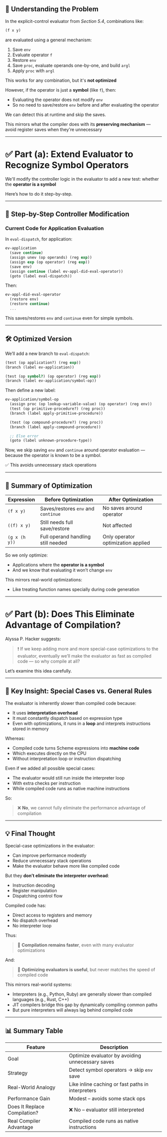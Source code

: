 ## 🧠 Understanding the Problem

In the explicit-control evaluator from *Section 5.4*, combinations like:

```scheme
(f x y)
```

are evaluated using a general mechanism:
1. Save `env`
2. Evaluate operator `f`
3. Restore `env`
4. Save `proc`, evaluate operands one-by-one, and build `argl`
5. Apply `proc` with `argl`

This works for any combination, but it's **not optimized**

However, if the operator is just a **symbol** (like `f`), then:
- Evaluating the operator does not modify `env`
- So no need to save/restore `env` before and after evaluating the operator

We can detect this at runtime and skip the saves.

This mirrors what the compiler does with its **preserving mechanism** — avoid register saves when they're unnecessary

---

# ✅ Part (a): Extend Evaluator to Recognize Symbol Operators

We'll modify the controller logic in the evaluator to add a new test: whether the **operator is a symbol**

Here’s how to do it step-by-step.

---

## 🔁 Step-by-Step Controller Modification

### Current Code for Application Evaluation

In `eval-dispatch`, for application:

```scheme
ev-application
  (save continue)
  (assign unev (op operands) (reg exp))
  (assign exp (op operator) (reg exp))
  (save env)
  (assign continue (label ev-appl-did-eval-operator))
  (goto (label eval-dispatch))
```

Then:

```scheme
ev-appl-did-eval-operator
  (restore env)
  (restore continue)
  ...
```

This saves/restores `env` and `continue` even for simple symbols.

---

## 🛠️ Optimized Version

We’ll add a new branch to `eval-dispatch`:

```scheme
(test (op application?) (reg exp))
(branch (label ev-application))

(test (op symbol?) (op operator) (reg exp))
(branch (label ev-application/symbol-op))
```

Then define a new label:

```scheme
ev-application/symbol-op
  (assign proc (op lookup-variable-value) (op operator) (reg env))
  (test (op primitive-procedure?) (reg proc))
  (branch (label apply-primitive-procedure))

  (test (op compound-procedure?) (reg proc))
  (branch (label apply-compound-procedure))

  ;; Else error
  (goto (label unknown-procedure-type))
```

Now, we skip saving `env` and `continue` around operator evaluation — because the operator is known to be a symbol.

✅ This avoids unnecessary stack operations

---

## 📌 Summary of Optimization

| Expression | Before Optimization | After Optimization |
|------------|----------------------|--------------------|
| `(f x y)` | Saves/restores `env` and `continue` | No saves around operator |
| `((f) x y)` | Still needs full save/restore | Not affected |
| `(g x (h y))` | Full operand handling still needed | Only operator optimization applied |

So we only optimize:
- Applications where the **operator is a symbol**
- And we know that evaluating it won’t change `env`

This mirrors real-world optimizations:
- Like treating function names specially during code generation

---

# ✅ Part (b): Does This Eliminate Advantage of Compilation?

Alyssa P. Hacker suggests:
> ❗ If we keep adding more and more special-case optimizations to the evaluator, eventually we’ll make the evaluator as fast as compiled code — so why compile at all?

Let’s examine this idea carefully.

---

## 🤔 Key Insight: Special Cases vs. General Rules

The evaluator is inherently slower than compiled code because:
- It uses **interpretation overhead**
- It must constantly dispatch based on expression type
- Even with optimizations, it runs in a **loop** and interprets instructions stored in memory

Whereas:
- Compiled code turns Scheme expressions into **machine code**
- Which executes directly on the CPU
- Without interpretation loop or instruction dispatching

Even if we added all possible special cases:
- The evaluator would still run inside the interpreter loop
- With extra checks per instruction
- While compiled code runs as native machine instructions

So:

> ❌ **No**, we cannot fully eliminate the performance advantage of compilation

---

## 💡 Final Thought

Special-case optimizations in the evaluator:
- Can improve performance modestly
- Reduce unnecessary stack operations
- Make the evaluator behave more like compiled code

But they **don’t eliminate the interpreter overhead**:
- Instruction decoding
- Register manipulation
- Dispatching control flow

Compiled code has:
- Direct access to registers and memory
- No dispatch overhead
- No interpreter loop

Thus:
> 🚀 **Compilation remains faster**, even with many evaluator optimizations

And:
> 🧠 **Optimizing evaluators is useful**, but never matches the speed of compiled code

This mirrors real-world systems:
- Interpreters (e.g., Python, Ruby) are generally slower than compiled languages (e.g., Rust, C++)
- JIT compilers bridge this gap by dynamically compiling common paths
- But pure interpreters will always lag behind compiled code

---

## 📊 Summary Table

| Feature | Description |
|--------|-------------|
| Goal | Optimize evaluator by avoiding unnecessary saves |
| Strategy | Detect symbol operators → skip `env` save |
| Real-World Analogy | Like inline caching or fast paths in interpreters |
| Performance Gain | Modest – avoids some stack ops |
| Does It Replace Compilation? | ❌ No – evaluator still interpreted |
| Real Compiler Advantage | Compiled code runs as native instructions |
